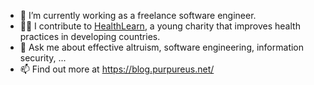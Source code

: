 - 🔭 I’m currently working as a freelance software engineer.
- 👍🏼 I contribute to [HealthLearn](https://healthlearn.org/), a young charity that improves health practices in developing countries.
- 💬 Ask me about effective altruism, software engineering, information security, ...
- 📫 Find out more at https://blog.purpureus.net/

